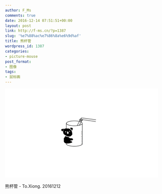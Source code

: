 ```yaml
---
author: F_Ms
comments: true
date: 2016-12-14 07:51:51+00:00
layout: post
link: http://f-ms.cn/?p=1387
slug: '%e7%88%ac%e7%86%8a%e6%9d%af'
title: 熊杯管
wordpress_id: 1387
categories:
- picture-mouse
post_format:
- 图像
tags:
- 鼠标画
---
```


![](/img/post/wp/2016/12/20161212_熊杯管.png)


熊杯管 - To.Xiong.
20161212
